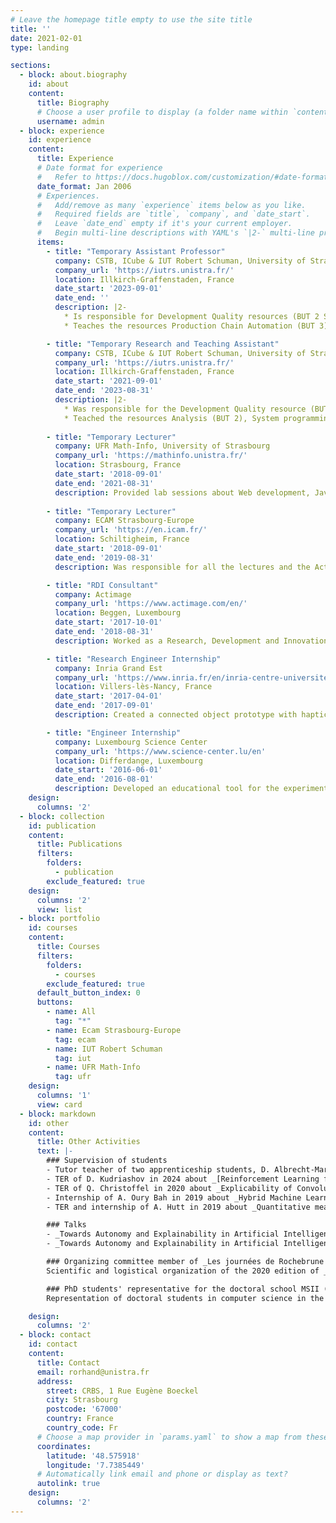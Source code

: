 ```yaml
---
# Leave the homepage title empty to use the site title
title: ''
date: 2021-02-01
type: landing

sections:
  - block: about.biography
    id: about
    content:
      title: Biography
      # Choose a user profile to display (a folder name within `content/authors/`)
      username: admin
  - block: experience
    id: experience
    content:
      title: Experience
      # Date format for experience
      #   Refer to https://docs.hugoblox.com/customization/#date-format
      date_format: Jan 2006
      # Experiences.
      #   Add/remove as many `experience` items below as you like.
      #   Required fields are `title`, `company`, and `date_start`.
      #   Leave `date_end` empty if it's your current employer.
      #   Begin multi-line descriptions with YAML's `|2-` multi-line prefix.
      items:
        - title: "Temporary Assistant Professor"
          company: CSTB, ICube & IUT Robert Schuman, University of Strasbourg
          company_url: 'https://iutrs.unistra.fr/'
          location: Illkirch-Graffenstaden, France
          date_start: '2023-09-01'
          date_end: ''
          description: |2-
            * Is responsible for Development Quality resources (BUT 2 S4 and BUT 3 S5).
            * Teaches the resources Production Chain Automation (BUT 3), Analysis (BUT 2), Development Quality (BUT 2 S3), System Programming (BUT 2), Virtualization - Operating System (BUT 2) and Introduction to Computer Architecture (BUT 1).

        - title: "Temporary Research and Teaching Assistant"
          company: CSTB, ICube & IUT Robert Schuman, University of Strasbourg
          company_url: 'https://iutrs.unistra.fr/'
          location: Illkirch-Graffenstaden, France
          date_start: '2021-09-01'
          date_end: '2023-08-31'
          description: |2-
            * Was responsible for the Development Quality resource (BUT 2 S4).
            * Teached the resources Analysis (BUT 2), System programming (BUT 2), Virtualization - Operating system (BUT 2), Performance (DUT 2), Algorithmic complexity (DUT 2), Advanced object programming and design (DUT 2), Principles of operating systems (DUT 2), Numerical methods (BUT 1), Numerical tools for descriptive statistics (BUT 1) and Introduction to computer architecture (BUT 1).
          
        - title: "Temporary Lecturer"
          company: UFR Math-Info, University of Strasbourg
          company_url: 'https://mathinfo.unistra.fr/'
          location: Strasbourg, France
          date_start: '2018-09-01'
          date_end: '2021-08-31'
          description: Provided lab sessions about Web development, Java programming and Artificial Intelligence.
          
        - title: "Temporary Lecturer"
          company: ECAM Strasbourg-Europe
          company_url: 'https://en.icam.fr/'
          location: Schiltigheim, France
          date_start: '2018-09-01'
          date_end: '2019-08-31'
          description: Was responsible for all the lectures and the Active Directory lab sessions of the Architecture and Networks module.

        - title: "RDI Consultant"
          company: Actimage
          company_url: 'https://www.actimage.com/en/'
          location: Beggen, Luxembourg
          date_start: '2017-10-01'
          date_end: '2018-08-31'
          description: Worked as a Research, Development and Innovation Consultant for Actimage. Was responsible for the image analysis and algorithmic software for the Sidas Feetbox kiosk project.

        - title: "Research Engineer Internship"
          company: Inria Grand Est
          company_url: 'https://www.inria.fr/en/inria-centre-universite-lorraine'
          location: Villers-lès-Nancy, France
          date_start: '2017-04-01'
          date_end: '2017-09-01'
          description: Created a connected object prototype with haptic feedback as part of a post-stroke rehabilitation system, within the Neurosys team. Used the Unreal Engine 4, Python, OpenVIBE, Matlab and the C language.

        - title: "Engineer Internship"
          company: Luxembourg Science Center
          company_url: 'https://www.science-center.lu/en'
          location: Differdange, Luxembourg
          date_start: '2016-06-01'
          date_end: '2016-08-01'
          description: Developed an educational tool for the experimental stations in C++ with Embarcadero C++ Builder. Prepared a demonstration about NAO with the Chorégraphe package for the visit of the Prime Minister of Luxembourg.
    design:
      columns: '2'
  - block: collection
    id: publication
    content:
      title: Publications
      filters:
        folders:
          - publication
        exclude_featured: true
    design:
      columns: '2'
      view: list
  - block: portfolio
    id: courses
    content:
      title: Courses
      filters:
        folders:
          - courses
        exclude_featured: true
      default_button_index: 0
      buttons:
        - name: All
          tag: "*"
        - name: Ecam Strasbourg-Europe
          tag: ecam
        - name: IUT Robert Schuman
          tag: iut
        - name: UFR Math-Info
          tag: ufr
    design:
      columns: '1'
      view: card
  - block: markdown
    id: other
    content:
      title: Other Activities
      text: |-
        ### Supervision of students
        - Tutor teacher of two apprenticeship students, D. Albrecht-Martin and J. Abid, in their third year of BUT in 2023/2024.
        - TER of D. Kudriashov in 2024 about _[Reinforcement Learning for Anticipatory Learning Classifier Systems](/uploads/other/2023_2024_TER_Renforcement.pdf)_.
        - TER of Q. Christoffel in 2020 about _Explicability of Convolutional Neural Networks using Evolutionary algorithms_ with A. Jeannin-Girardon.
        - Internship of A. Oury Bah in 2019 about _Hybrid Machine Learning : combining Deep Learning Models with Evolutionary Algorithms_ with A. Jeannin-Girardon.
        - TER and internship of A. Hutt in 2019 about _Quantitative measure of feature transfer in Deep Neural Networks_ with A. Jeannin-Girardon.

        ### Talks
        - _Towards Autonomy and Explainability in Artificial Intelligence_, updated version, Dec. 2020, part of the seminar series of the Centre for Image Analysis of the Department of Information Technology of the Uppsala University (Sweden).
        - _Towards Autonomy and Explainability in Artificial Intelligence_, Nov. 2019, workshop of the ICube research axis Data Science and Artificial Intelligence (DSAI).

        ### Organizing committee member of _Les journées de Rochebrune 2020_
        Scientific and logistical organization of the 2020 edition of _Les Journées de Rochebrune_, an interdisciplinary thematic school with proceedings, focusing on complex natural and artificial systems.

        ### PhD students' representative for the doctoral school MSII (269)
        Representation of doctoral students in computer science in the various decision-making bodies of the doctoral school from 2018 to 2022.

    design:
      columns: '2'
  - block: contact
    id: contact
    content:
      title: Contact
      email: rorhand@unistra.fr
      address:
        street: CRBS, 1 Rue Eugène Boeckel
        city: Strasbourg
        postcode: '67000'
        country: France
        country_code: Fr
      # Choose a map provider in `params.yaml` to show a map from these coordinates
      coordinates:
        latitude: '48.575918'
        longitude: '7.7385449'
      # Automatically link email and phone or display as text?
      autolink: true
    design:
      columns: '2'
---
```

